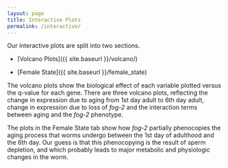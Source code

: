 ```yaml
---
layout: page
title: Interactive Plots
permalink: /interactive/
---
```

Our interactive plots are split into two sections.

* [Volcano Plots]({{ site.baseurl }}/volcano/)

* [Female State]({{ site.baseurl }}/female_state)

The volcano plots show the biological effect of each variable plotted versus
the q-value for each gene. There are three volcano plots, reflecting the
change in expression due to aging from 1st day adult to 6th day adult,
change in expression due to loss of *fog-2* and the interaction terms between
aging and the *fog-2* phenotype.

The plots in the Female State tab show how *fog-2* partially phenocopies the
aging process that worms undergo between the 1st day of adulthood and the 6th
day. Our guess is that this phenocopying is the result of sperm depletion, and
which probably leads to major metabolic and physiologic changes in the worm.
